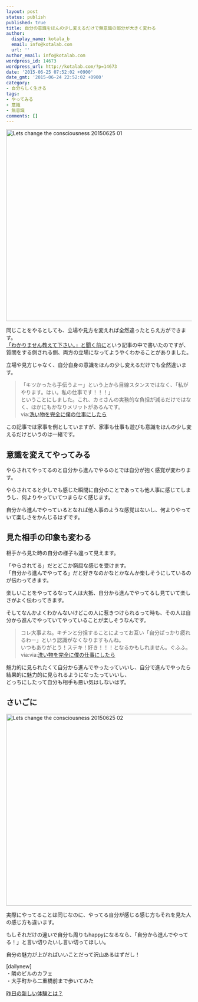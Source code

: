 ```yaml
---
layout: post
status: publish
published: true
title: 自分の意識をほんの少し変えるだけで無意識の部分が大きく変わる
author:
  display_name: kotala_b
  email: info@kotalab.com
  url: ''
author_email: info@kotalab.com
wordpress_id: 14673
wordpress_url: http://kotalab.com/?p=14673
date: '2015-06-25 07:52:02 +0900'
date_gmt: '2015-06-24 22:52:02 +0900'
category:
- 自分らしく生きる
tags:
- やってみる
- 意識
- 無意識
comments: []
---
```

<p><img src="http://kotalab.com/wp-content/uploads/2015/06/lets-change-the-consciousness_20150625_01.jpg" alt="Lets change the consciousness 20150625 01" width="780" height ="520" class="aligncenter size-large" /></p>
<p>同じことをやるとしても、立場や見方を変えれば全然違ったとらえ方ができます。<br />
<a href="http://kotalab.com/explained-before-it-is-heard">「わかりません教えて下さい。」と聞く前に</a>という記事の中で書いたのですが、質問をする側される側、両方の立場になってようやくわかることがありました。</p>
<p>立場や見方じゃなく、自分自身の意識をほんの少し変えるだけでも全然違います。</p>
<blockquote><p>「キツかったら手伝うよー」という<span class="b">上から目線スタンス</span>ではなく、「私がやります。はい。私の仕事です！！！」<br />
ということにしました。これ、カミさんの実務的な負担が減るだけではなく、ほかにもかなりメリットがあるんです。<br />
via:<a href="http://kentaro-jp.com/archives/7337" target="_blank">洗い物を完全に僕の仕事にしたら</a></p>
</blockquote>
<p>この記事では家事を例としていますが、家事も仕事も遊びも意識をほんの少し変えるだけというのは一緒です。</p>
<p><!--more--></p>
<h2>意識を変えてやってみる</h2>
<p>やらされてやってるのと自分から進んでやるのとでは自分が抱く感覚が変わります。</p>
<p>やらされてると少しでも感じた瞬間に自分のことであっても他人事に感じてしまうし、何よりやっていてつまらなく感じます。</p>
<p>自分から進んでやっているとなれば他人事のような感覚はないし、何よりやっていて楽しさをかんじるはずです。</p>
<h2>見た相手の印象も変わる</h2>
<p>相手から見た時の自分の様子も違って見えます。</p>
<p>「やらされてる」だとどこか窮屈な感じを受けます。<br />
「自分から進んでやってる」だと好きなのかなとかなんか楽しそうにしているのが伝わってきます。</p>
<p>楽しいことをやってるなって人は大抵、自分から進んでやってるし見ていて楽しさがよく伝わってきます。</p>
<p>そしてなんかよくわかんないけどこの人に惹きつけられるって時も、その人は自分から進んでやっていてやっていることが楽しそうなんです。</p>
<blockquote><p>コレ大事よね。キチンと分担することによってお互い「自分ばっかり疲れるわー」という認識がなくなりますもんね。<br />
いつもありがとう！ステキ！好き！！！となるかもしれません。ぐふふ。<br />
via:via:<a href="http://kentaro-jp.com/archives/7337" target="_blank">洗い物を完全に僕の仕事にしたら</a></p>
</blockquote>
<p>魅力的に見られたくて自分から進んでやったっていいし、自分で進んでやったら結果的に魅力的に見られるようになったっていいし、<br />
どっちにしたって自分も相手も悪い気はしないはず。</p>
<h2>さいごに</h2>
<p><img src="http://kotalab.com/wp-content/uploads/2015/06/lets-change-the-consciousness_20150625_02.jpg" alt="Lets change the consciousness 20150625 02" width="780" height ="520" class="aligncenter size-large" /></p>
<p>実際にやってることは同じなのに、やってる自分が感じる感じ方もそれを見た人の感じ方も違います。</p>
<p>もしそれだけの違いで自分も周りもhappyになるなら、「自分から進んでやってる！」と言い切りたいし言い切ってほしい。</p>
<p>自分の魅力が上がればいいことだって沢山あるはずだし！</p>
<p>[dailynew]<br />
・隣のビルのカフェ<br />
・大手町から二重橋前まで歩いてみた</p>
<p><a href="http://kotalab.com/lets-start-1day1new" title="昨日の新しい体験とは？">昨日の新しい体験とは？</a></p>
<div class="clear"></div>
